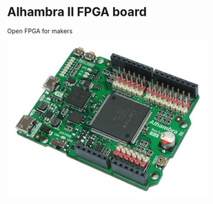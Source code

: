 # Alhambra II FPGA board
Open FPGA for makers


![](https://github.com/FPGAwars/Alhambra-II-FPGA/raw/master/wiki/V1.0/Alhambra-II-01.jpg)
